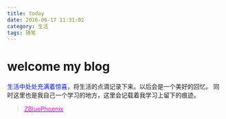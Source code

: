 ```yaml
---
title: today
date: 2016-06-17 11:31:02
category: 生活
tags: 随笔
---
```


# welcome my blog
<font color=#000fff > 生活中处处充满着惊喜，</font>将生活的点滴记录下来。以后会是一个美好的回忆。
同时这里也是我自己一个学习的地方，这里会记载着我学习上留下的痕迹。
> [<font color=#ff00ff >ZBluePhoenix</font>](http://www.zbluephoenix.cn)
